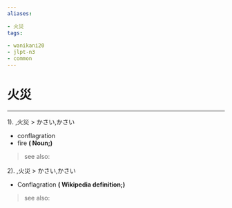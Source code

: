 ```yaml
---
aliases:
    
- 火災
tags:
    
- wanikani20
- jlpt-n3
- common
---
```


# 火災
---
1).
,火災 > かさい,かさい

- conflagration
- fire
**( Noun;)**
> see also: 
            
2).
,火災 > かさい,かさい

- Conflagration
**( Wikipedia definition;)**
> see also: 
            